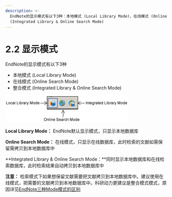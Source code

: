 ```yaml
---
description: >-
  EndNote的显示模式有以下3种：本地模式 (Local Library Mode)，在线模式 (Online Search Mode)，整合模式
  (Integrated Library & Online Search Mode)
---
```


# 2.2 显示模式

EndNote的显示模式有以下3种

* 本地模式 \(Local Library Mode\)
* 在线模式 \(Online Search Mode\)
* 整合模式 \(Integrated Library & Online Search Mode\)

![](../.gitbook/assets/displays-modes.png)

**Local Library Mode：** EndNote默认显示模式，只显示本地数据库

**Online Search Mode：** 在线模式，只显示在线数据库，此时检索的文献如需保留需拷贝到本地数据库中

**Integrated Library & Online Search Mode：**同时显示本地数据库和在线检索数据库，此时检索结果自动拷贝到本地数据库中

**注意：** 检索模式下如果想保留文献需要把文献拷贝到本地数据库中。建议使用在线模式，把需要的文献拷贝到本地数据库中。科研动力更建议是整合模式模式，原因详见[EndNote三种Mode模式的区别](http://www.howsci.com/endnot-the-diffrence-between-three-modes.html)

